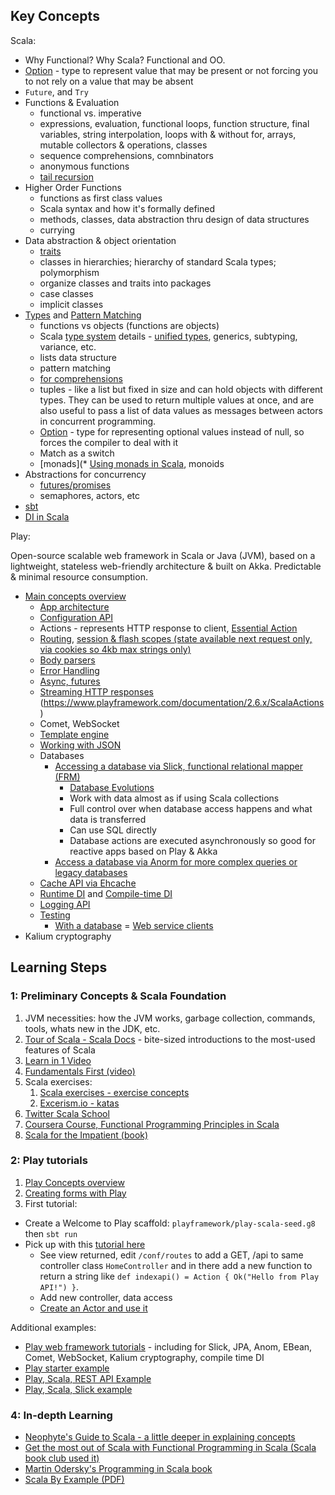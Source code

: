 ## Key Concepts

Scala:

- Why Functional? Why Scala? Functional and OO.
- [Option](http://danielwestheide.com/blog/2012/12/19/the-neophytes-guide-to-scala-part-5-the-option-type.html) - type to represent value that may be present or not forcing you to not rely on a value that may be absent
- `Future`, and `Try`
- Functions & Evaluation
  - functional vs. imperative
  - expressions, evaluation, functional loops, function structure, final variables, string interpolation, loops with & without for, arrays, mutable collectors & operations, classes
  - sequence comprehensions, comnbinators
  - anonymous functions
  - [tail recursion](https://www.scala-exercises.org/scala_tutorial/tail_recursion)
- Higher Order Functions
  - functions as first class values
  - Scala syntax and how it's formally defined
  - methods, classes, data abstraction thru design of data structures
  - currying
- Data abstraction & object orientation
  - [traits](https://docs.scala-lang.org/tour/traits.html)
  - classes in hierarchies; hierarchy of standard Scala types; polymorphism
  - organize classes and traits into packages
  - case classes
  - implicit classes
- [Types](https://docs.scala-lang.org/tour/unified-types.html) and [Pattern Matching](https://docs.scala-lang.org/tour/pattern-matching.html)
  - functions vs objects (functions are objects)
  - Scala [type system](https://docs.scala-lang.org/tour/traits.html) details - [unified types](https://docs.scala-lang.org/tour/traits.html), generics, subtyping, variance, etc.
  - lists data structure
  - pattern matching
  - [for comprehensions](https://docs.scala-lang.org/tour/for-comprehensions.html)
  - tuples - like a list but fixed in size and can hold objects with different types. They can be used to return multiple values at once, and are also useful to pass a list of data values as messages between actors in concurrent programming.
  - [Option](http://danielwestheide.com/blog/2012/12/19/the-neophytes-guide-to-scala-part-5-the-option-type.html) - type for representing optional values instead of null, so forces the compiler to deal with it
  - Match as a switch
  - [monads](* [Using monads in Scala](https://medium.com/@sinisalouc/demystifying-the-monad-in-scala-cc716bb6f534), monoids
- Abstractions for concurrency
  - [futures/promises](README.md#Futures-and-Promises)
  - semaphores, actors, etc
- [sbt](README.md#Using-SBT)
- [DI in Scala](https://di-in-scala.github.io/)

Play:

Open-source scalable web framework in Scala or Java (JVM), based on a lightweight, stateless web-friendly architecture & built on Akka. Predictable & minimal resource consumption.

  - [Main concepts overview](https://www.playframework.com/documentation/2.6.x/ScalaHome)
    - [App architecture](https://www.playframework.com/documentation/2.6.x/Anatomy)
    - [Configuration API](https://www.playframework.com/documentation/2.6.x/ScalaConfig)
    - Actions - represents HTTP response to client, [Essential Action](https://www.playframework.com/documentation/2.6.x/ScalaEssentialAction)
    - [Routing](), [session & flash scopes (state available next request only, via cookies so 4kb max strings only)](https://www.playframework.com/documentation/2.6.x/ScalaSessionFlash)
    - [Body parsers](https://www.playframework.com/documentation/2.6.x/ScalaBodyParsers)
    - [Error Handling](https://www.playframework.com/documentation/2.6.x/ScalaErrorHandling)
    - [Async, futures](https://www.playframework.com/documentation/2.6.x/ScalaAsync)
    - [Streaming HTTP responses](https://www.playframework.com/documentation/2.6.x/ScalaStream)
    (https://www.playframework.com/documentation/2.6.x/ScalaActions)
    - Comet, WebSocket
    - [Template engine](https://www.playframework.com/documentation/2.6.x/ScalaTemplates)
    - [Working with JSON](https://www.playframework.com/documentation/2.6.x/ScalaJson)
    - Databases
      - [Accessing a database via Slick, functional relational mapper (FRM)](https://www.playframework.com/documentation/2.6.x/PlaySlick)
        - [Database Evolutions](https://www.playframework.com/documentation/2.6.x/Evolutions)
        - Work with data almost as if using Scala collections
        - Full control over when database access happens and what data is transferred
        - Can use SQL directly
        - Database actions are executed asynchronously so good for reactive apps based on Play & Akka
      - [Access a database via Anorm for more complex queries or legacy databases](https://www.playframework.com/documentation/2.6.x/ScalaAnorm)
    - [Cache API via Ehcache](https://www.playframework.com/documentation/2.6.x/ScalaCache)
    - [Runtime DI](https://www.playframework.com/documentation/2.6.x/ScalaDependencyInjection) and [Compile-time DI](https://www.playframework.com/documentation/2.6.x/ScalaCompileTimeDependencyInjection)
    - [Logging API](https://www.playframework.com/documentation/2.6.x/ScalaLogging)
    - [Testing](https://www.playframework.com/documentation/2.6.x/ScalaTestingYourApplication)
      - [With a database](https://www.playframework.com/documentation/2.6.x/ScalaTestingWithDatabases)
      = [Web service clients](https://www.playframework.com/documentation/2.6.x/ScalaTestingWebServiceClients)
  - Kalium cryptography

## Learning Steps

### 1: Preliminary Concepts & Scala Foundation

1. JVM necessities: how the JVM works, garbage collection, commands, tools, whats new in the JDK, etc.
1. [Tour of Scala - Scala Docs](https://docs.scala-lang.org/tour/tour-of-scala.html) - bite-sized introductions to the most-used features of Scala
1. [Learn in 1 Video](https://www.youtube.com/watch?v=DzFt0YkZo8M)
1. [Fundamentals First (video)](https://www.youtube.com/watch?v=ugHsIj60VfQ)
1. Scala exercises:
    1. [Scala exercises - exercise concepts](https://www.scala-exercises.org/scala_tutorial/terms_and_types)
    1. [Excerism.io - katas](hhttp://exercism.io/languages/scala/exercises)
1. [Twitter Scala School](https://twitter.github.io/scala_school/)
1. [Coursera Course, Functional Programming Principles in Scala](https://www.coursera.org/learn/progfun1)
1. [Scala for the Impatient (book)](http://fileadmin.cs.lth.se/scala/scala-impatient.pdf)

### 2: Play tutorials

1. [Play Concepts overview](https://www.playframework.com/documentation/2.6.x/ScalaHome)
1. [Creating forms with Play](http://pedrorijo.com/blog/play-forms/#getting-started)
1. First tutorial:
  - Create a Welcome to Play scaffold: `playframework/play-scala-seed.g8` then `sbt run`
  - Pick up with this [tutorial here](https://spr.com/building-a-simple-rest-api-with-scala-play-part-2/)
    - See view returned, edit `/conf/routes` to add a GET, /api to same controller class `HomeController` and in there add a new function to return a string like `def indexapi() = Action { Ok("Hello from Play API!") }`.
    - Add new controller, data access
    - [Create an Actor and use it](https://www.playframework.com/documentation/2.6.x/ScalaAkka)

  Additional examples:

  - [Play web framework tutorials](https://www.playframework.com/documentation/2.6.x/Tutorials) - including for Slick, JPA, Anom, EBean, Comet, WebSocket, Kalium cryptography, compile time DI
  - [Play starter example](https://github.com/playframework/play-scala-starter-example)
  - [Play, Scala,  REST API Example](https://github.com/playframework/play-scala-rest-api-example)
  - [Play, Scala, Slick example](https://github.com/playframework/play-scala-slick-example)

### 4: In-depth Learning

- [Neophyte's Guide to Scala - a little deeper in explaining concepts](http://danielwestheide.com/scala/neophytes.html)
- [Get the most out of Scala with Functional Programming in Scala (Scala book club used it)](https://www.manning.com/books/functional-programming-in-scala)
- [Martin Odersky's Programming in Scala book](https://www.scala-lang.org/docu/files/ScalaByExample.pdf)
- [Scala By Example (PDF)](http://www.scala-lang.org/docu/files/ScalaByExample.pdf)
